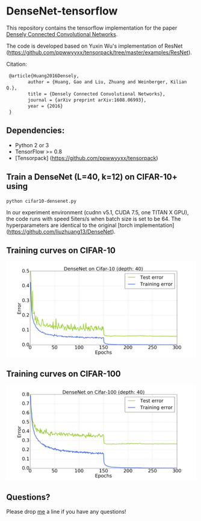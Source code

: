 # DenseNet-tensorflow
This repository contains the tensorflow implementation for the paper [Densely Connected Convolutional Networks](http://arxiv.org/abs/1608.06993). 

The code is developed based on Yuxin Wu's implementation of ResNet (https://github.com/ppwwyyxx/tensorpack/tree/master/examples/ResNet).

Citation:

     @article{Huang2016Densely,
     		author = {Huang, Gao and Liu, Zhuang and Weinberger, Kilian Q.},
     		title = {Densely Connected Convolutional Networks},
     		journal = {arXiv preprint arXiv:1608.06993},
     		year = {2016}
     }

## Dependencies:

+ Python 2 or 3
+ TensorFlow >= 0.8
+ [Tensorpack] (https://github.com/ppwwyyxx/tensorpack)

## Train a DenseNet (L=40, k=12) on CIFAR-10+ using

```
python cifar10-densenet.py 
```
In our experiment environment (cudnn v5.1, CUDA 7.5, one TITAN X GPU), the code runs with speed 5iters/s when batch size is set to be 64. The hyperparameters are identical to the original [torch implementation] (https://github.com/liuzhuang13/DenseNet). 

## Training curves on CIFAR-10

![cifar10](cifar10.png)

## Training curves on CIFAR-100

![cifar100](cifar100.png)

## Questions?

Please drop [me](http://www.cs.cornell.edu/~yli) a line if you have any questions!

